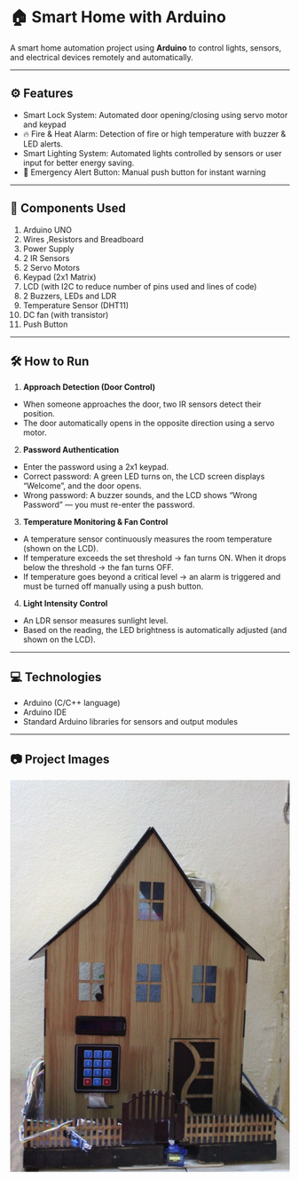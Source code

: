 # 🏠 Smart Home with Arduino

A smart home automation project using **Arduino** to control lights, sensors, and electrical devices remotely and automatically.

---

## ⚙️ Features

- Smart Lock System:
   Automated door opening/closing using servo
   motor and keypad
- 🔥 Fire & Heat Alarm:
  Detection of fire or high temperature with
   buzzer & LED alerts.
- Smart Lighting System:
   Automated lights controlled by sensors or 
  user input for better energy saving.
- 🚨 Emergency Alert Button:
   Manual push button for instant warning
   
---

## 🧩 Components Used
1. Arduino UNO
2. Wires ,Resistors and Breadboard
3. Power Supply
4. 2 IR Sensors
5. 2 Servo Motors
6. Keypad (2x1 Matrix)
7. LCD (with I2C to reduce number of pins used and lines of code)
8. 2 Buzzers, LEDs and LDR
9.  Temperature Sensor (DHT11)
10. DC fan (with transistor)
11. Push Button
 

---

## 🛠️ How to Run

1) **Approach Detection (Door Control)**
- When someone approaches the door, two IR sensors detect their position.
- The door automatically opens in the opposite direction using a servo motor.
2) **Password Authentication**
- Enter the password using a 2x1 keypad.
- Correct password: A green LED turns on, the LCD screen displays “Welcome”, and the door opens.
- Wrong password: A buzzer sounds, and the LCD shows “Wrong Password” — you must re-enter the password.
3) **Temperature Monitoring & Fan Control**
- A temperature sensor continuously measures the room temperature (shown on the LCD).
- If temperature exceeds the set threshold → fan turns ON.
When it drops below the threshold → the fan turns OFF.
- If temperature goes beyond a critical level → an alarm is triggered and must be turned off manually using a push button.



4) **Light Intensity Control**
- An LDR sensor measures sunlight level.
- Based on the reading, the LED brightness is automatically adjusted (and shown on the LCD).
---

## 💻 Technologies

- Arduino (C/C++ language)
- Arduino IDE
- Standard Arduino libraries for sensors and output modules


---

## 📷 Project Images

![Smart Home](https://raw.githubusercontent.com/ShadwFarid/Smart-Home/main/68f44a66-44e2-4c87-b1c1-84d4530f3381.JPG)


